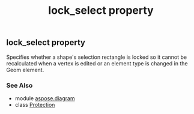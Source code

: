 ﻿---
title: lock_select property
second_title: Aspose.Diagram for Python via .NET API References
description: 
type: docs
weight: 170
url: /python-net/aspose.diagram/protection/lock_select/
is_root: false
---

## lock_select property


Specifies whether a shape's selection rectangle is locked so it cannot be recalculated when a vertex is edited or an element type is changed in the Geom element.

### See Also
* module [aspose.diagram](../../)
* class [Protection](/diagram/python-net/aspose.diagram/protection)
